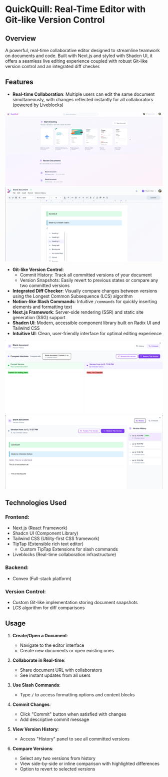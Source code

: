 # QuickQuill: Real-Time Editor with Git-like Version Control

## Overview
A powerful, real-time collaborative editor designed to streamline teamwork on documents and code. Built with Next.js and styled with Shadcn UI, it offers a seamless live editing experience coupled with robust Git-like version control and an integrated diff checker.

## Features
- **Real-time Collaboration**: Multiple users can edit the same document simultaneously, with changes reflected instantly for all collaborators (powered by Liveblocks)

![Home Page](/public/home-page.png)
![Document Page](/public/document-page.png)

- **Git-like Version Control**:
  - Commit History: Track all committed versions of your document
  - Version Snapshots: Easily revert to previous states or compare any two committed versions
- **Integrated Diff Checker**: Visually compare changes between versions using the Longest Common Subsequence (LCS) algorithm
- **Notion-like Slash Commands**: Intuitive `/commands` for quickly inserting elements and formatting text
- **Next.js Framework**: Server-side rendering (SSR) and static site generation (SSG) support
- **Shadcn UI**: Modern, accessible component library built on Radix UI and Tailwind CSS
- **Intuitive UI**: Clean, user-friendly interface for optimal editing experience

![Diff Checker](/public/diff-checker.png)
![Version Control](/public/version-control.png)

## Technologies Used
### Frontend:
- Next.js (React Framework)
- Shadcn UI (Component Library)
- Tailwind CSS (Utility-first CSS framework)
- TipTap (Extensible rich text editor)
  - Custom TipTap Extensions for slash commands
- Liveblocks (Real-time collaboration infrastructure)

### Backend:
- Convex (Full-stack platform)

### Version Control:
- Custom Git-like implementation storing document snapshots
- LCS algorithm for diff comparisons

## Usage
1. **Create/Open a Document**:
   - Navigate to the editor interface
   - Create new documents or open existing ones

2. **Collaborate in Real-time**:
   - Share document URL with collaborators
   - See instant updates from all users

3. **Use Slash Commands**:
   - Type `/` to access formatting options and content blocks

4. **Commit Changes**:
   - Click "Commit" button when satisfied with changes
   - Add descriptive commit message

5. **View Version History**:
   - Access "History" panel to see all committed versions

6. **Compare Versions**:
   - Select any two versions from history
   - View side-by-side or inline comparison with highlighted differences
   - Option to revert to selected versions
